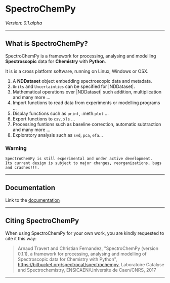 # SpectroChemPy 

*Version: 0.1.alpha*

****
## What is SpectroChemPy?


SpectroChemPy is a framework for processing, analysing and modelling 
**Spectroscopic**
data for **Chemistry** with **Python**. 

It is is a cross platform software,
running on Linux, Windows or OSX.

  1.  A **NDDataset** object embedding spectroscopic data and metadata.
  2.  `Units` and `Uncertainties` can be specified for |NDDataset|.
  3.  Mathematical operations over |NDDataset| such addition, multiplication 
  and many more ...
  4.  Import functions to read data from experiments or modelling programs ...
  5.  Display functions such as ``print``, :meth:`plot` ...
  6.  Export functions to `csv`, `xls` ...
  7.  Processing funtions such as baseline correction, automatic 
  subtraction and many more ...
  8.  Exploratory analysis such as ``svd``, ``pca``, ``efa``...


### Warning

	SpectroChemPy is still experimental and under active development.
	Its current design is subject to major changes, reorganizations, bugs and crashes!!!.

****
## Documentation

Link to the [documentation](https://www-lcs.ensicaen.fr/cfnews/spectrochempy/)

****
## Citing SpectroChemPy

When using SpectroChemPy for your own work, you are kindly requested to cite it this
way:

> Arnaud Travert and Christian Fernandez,
> "SpectroChemPy (version 0.1.1), a framework for processing, analysing and modelling of Spectroscopic 
> data for Chemistry with Python", 
> https://bitbucket.org/spectrocat/spectrochempy,
> Laboratoire Catalyse and Spectrochemistry, ENSICAEN/Universite de Caen/CNRS, 2017

****